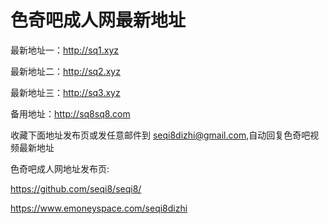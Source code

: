 # 色奇吧成人网最新地址
最新地址一：http://sq1.xyz

最新地址二：http://sq2.xyz

最新地址三：http://sq3.xyz

备用地址：http://sq8sq8.com

收藏下面地址发布页或发任意邮件到 seqi8dizhi@gmail.com,自动回复色奇吧视频最新地址

色奇吧成人网地址发布页:

https://github.com/seqi8/seqi8/

https://www.emoneyspace.com/seqi8dizhi
